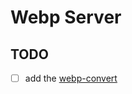 # Webp Server

## TODO

- [ ] add the [webp-convert](https://github.com/scionoftech/webp-converter#readme)